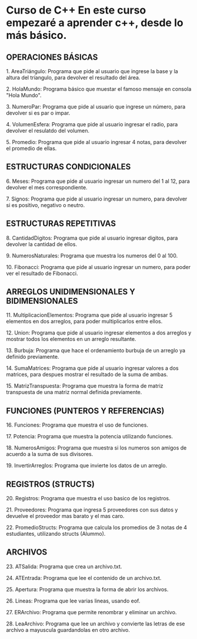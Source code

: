 <h1> Curso de C++ En este curso empezaré a aprender c++, desde lo más básico. </h1>
<body>

<h2> OPERACIONES BÁSICAS </h2>
<p> 1. AreaTriángulo: Programa que pide al usuario que ingrese la base y la altura del tríangulo, para devolver el resultado del área. </p>
<p> 2. HolaMundo: Programa básico que muestar el famoso mensaje en consola "Hola Mundo". </p>
<p> 3. NumeroPar: Programa que pide al usuario que ingrese un número, para devolver si es par o impar. </p>
<p> 4. VolumenEsfera: Programa que pide al usuario ingresar el radio, para devolver el resulatdo del volumen. </p>
<p> 5. Promedio: Programa que pide al usuario ingresar 4 notas, para devolver el promedio de ellas. </p>

<h2> ESTRUCTURAS CONDICIONALES </h2>
<p> 6. Meses: Programa que pide al usuario ingresar un numero del 1 al 12, para devolver el mes correspondiente. </p>
<p> 7. Signos: Programa que pide al usuario ingresar un numero, para devolver si es positivo, negativo o neutro. </p>

<h2> ESTRUCTURAS REPETITIVAS </h2>
<p> 8. CantidadDigitos: Programa que pide al usuario ingresar digitos, para devolver la cantidad de ellos. </p> 
<p> 9. NumerosNaturales: Programa que muestra los numeros del 0 al 100. </p> 
<p> 10. Fibonacci: Programa que pide al usuario ingresar un numero, para poder ver el resultado de Fibonacci. </p>

<h2> ARREGLOS UNIDIMENSIONALES Y BIDIMENSIONALES </h2>
<p> 11. MultiplicacionElementos: Programa que pide al usuario ingresar 5 elementos en dos arreglos, para poder multiplicarlos entre ellos. </p>
<p> 12. Union: Programa que pide al usuario ingresar elementos a dos arreglos y mostrar todos los elementos en un arreglo resultante. </p>
<p> 13. Burbuja: Programa que hace el ordenamiento burbuja de un arreglo ya definido previamente. </p>
<p> 14. SumaMatrices: Programa que pide al usuario ingresar valores a dos matrices, para despues mostrar el resultado de la suma de ambas. </p>
<p> 15. MatrizTranspuesta: Programa que muestra la forma de matriz transpuesta de una matriz normal definida previamente. </p>

<h2> FUNCIONES (PUNTEROS Y REFERENCIAS) </h2>
<p> 16. Funciones: Programa que muestra el uso de funciones. </p>
<p> 17. Potencia: Programa que muestra la potencia utilizando funciones. </p>
<p> 18. NumerosAmigos: Programa que muestra si los numeros son amigos de acuerdo a la suma de sus divisores. </p>
<p> 19. InvertirArreglos: Programa que invierte los datos de un arreglo. </p>

<h2> REGISTROS (STRUCTS) </h2>
<p> 20. Registros: Programa que muestra el uso basico de los registros. </p>
<p> 21. Proveedores: Programa que ingresa 5 proveedores con sus datos y devuelve el proveedor mas barato y el mas caro. </p>
<p> 22. PromedioStructs: Programa que calcula los promedios de 3 notas de 4 estudiantes, utilizando structs (Alummo). </p>

<h2> ARCHIVOS </h2>
<p> 23. ATSalida: Programa que crea un archivo.txt. </p>
<p> 24. ATEntrada: Programa que lee el contenido de un archivo.txt. </p>
<p> 25. Apertura: Programa que muestra la forma de abrir los archivos. </p>
<p> 26. Lineas: Programa que lee varias lineas, usando eof. </p>
<p> 27. ERArchivo: Programa que permite renombrar y eliminar un archivo. </p>
<p> 28. LeaArchivo: Programa que lee un archivo y convierte las letras de ese archivo a mayuscula guardandolas en otro archivo. </p>
  
  
</body>
